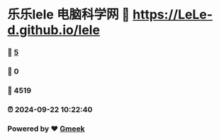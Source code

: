 # 乐乐lele 电脑科学网 :link: https://LeLe-d.github.io/lele 
### :page_facing_up: [5](https://LeLe-d.github.io/lele/tag.html) 
### :speech_balloon: 0 
### :hibiscus: 4519 
### :alarm_clock: 2024-09-22 10:22:40 
### Powered by :heart: [Gmeek](https://github.com/Meekdai/Gmeek)
